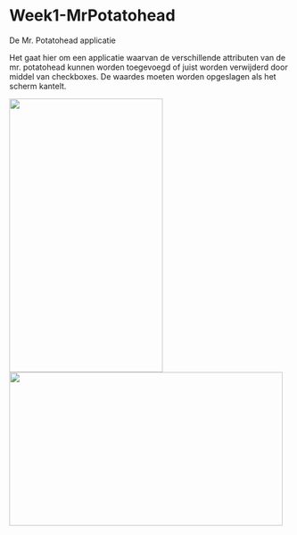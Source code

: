 # Week1-MrPotatohead
De Mr. Potatohead applicatie

Het gaat hier om een applicatie waarvan de verschillende attributen van de mr. potatohead kunnen worden toegevoegd of juist worden verwijderd door middel van checkboxes. De waardes moeten worden opgeslagen als het scherm kantelt.


<p float="left">
<img src="https://i.postimg.cc/vH7B4WzV/Screenshot-20181102-133940-1.png" width="275" height="490">
<img src="https://i.postimg.cc/zGPxKRDJ/Screenshot-20181102-123701.png" width="490" height="275">
</p>

